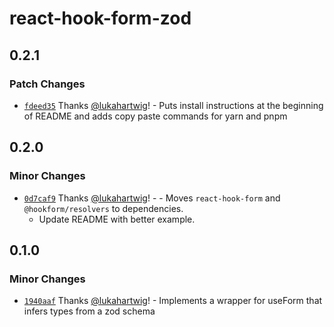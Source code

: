 # react-hook-form-zod

## 0.2.1

### Patch Changes

- [`fdeed35`](https://github.com/lukahartwig/react-hook-form-zod/commit/fdeed35e4f8eed209417a4aa837310b6eaa68c14) Thanks [@lukahartwig](https://github.com/lukahartwig)! - Puts install instructions at the beginning of README and adds copy paste commands for yarn and pnpm

## 0.2.0

### Minor Changes

- [`0d7caf9`](https://github.com/lukahartwig/react-hook-form-zod/commit/0d7caf9ae36ed69a6bda315ff9faaddd38d0bd72) Thanks [@lukahartwig](https://github.com/lukahartwig)! - - Moves `react-hook-form` and `@hookform/resolvers` to dependencies.
  - Update README with better example.

## 0.1.0

### Minor Changes

- [`1940aaf`](https://github.com/lukahartwig/react-hook-form-zod/commit/1940aafaee61c930305a99e6ac0ff613c0f8ee94) Thanks [@lukahartwig](https://github.com/lukahartwig)! - Implements a wrapper for useForm that infers types from a zod schema
